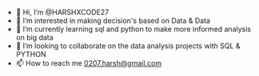- 👋 Hi, I’m @HARSHXCODE27
- 👀 I’m interested in making decision's based on Data & Data
- 🌱 I’m currently learning sql and python to make more informed analysis on big data
- 💞️ I’m looking to collaborate on the data analysis projects with SQL & PYTHON
- 📫 How to reach me 0207.harsh@gmail.com

<!---
HARSHXCODE27/HARSHXCODE27 is a ✨ special ✨ repository because its `README.md` (this file) appears on your GitHub profile.
You can click the Preview link to take a look at your changes.
--->

